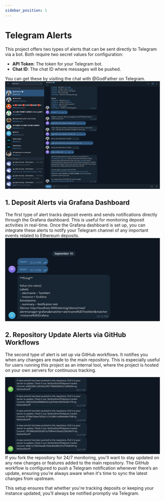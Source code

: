 ```yaml
---
sidebar_position: 1
---
```


# Telegram Alerts

This project offers two types of alerts that can be sent directly to Telegram via a bot. Both require two secret values for configuration:

- **API Token**: The token for your Telegram bot.
- **Chat ID**: The chat ID where messages will be pushed.

You can get these by visiting the chat with @GodFather on Telegram.
![alt text](img/tele-botfather-chat.jpg)

## 1. Deposit Alerts via Grafana Dashboard

The first type of alert tracks deposit events and sends notifications directly through the Grafana dashboard. This is useful for monitoring deposit activities in real-time. Once the Grafana dashboard is set up, you can integrate these alerts to notify your Telegram channel of any important events related to Ethereum deposits.
![alt text](img/tele-testfire.jpg)

## 2. Repository Update Alerts via GitHub Workflows

The second type of alert is set up via GitHub workflows. It notifies you when any changes are made to the main repository. This is especially useful for users running this project as an internal tool, where the project is hosted on your own servers for continuous tracking.

![alt text](img/tele-repo.png)
If you fork the repository for 24/7 monitoring, you'll want to stay updated on any new changes or features added to the main repository. The GitHub workflow is configured to push a Telegram notification whenever there’s an update, ensuring you’re always aware when it's time to sync the latest changes from upstream.

This setup ensures that whether you're tracking deposits or keeping your instance updated, you’ll always be notified promptly via Telegram.